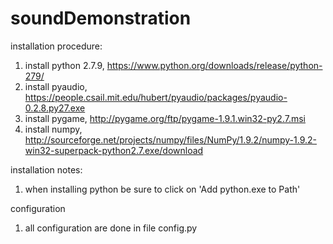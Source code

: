 # soundDemonstration

installation procedure:

1. install python 2.7.9, https://www.python.org/downloads/release/python-279/
2. install pyaudio, https://people.csail.mit.edu/hubert/pyaudio/packages/pyaudio-0.2.8.py27.exe
3. install pygame, http://pygame.org/ftp/pygame-1.9.1.win32-py2.7.msi
4. install numpy, http://sourceforge.net/projects/numpy/files/NumPy/1.9.2/numpy-1.9.2-win32-superpack-python2.7.exe/download

installation notes:

1. when installing python be sure to click on 'Add python.exe to Path'

configuration

1. all configuration are done in file config.py
